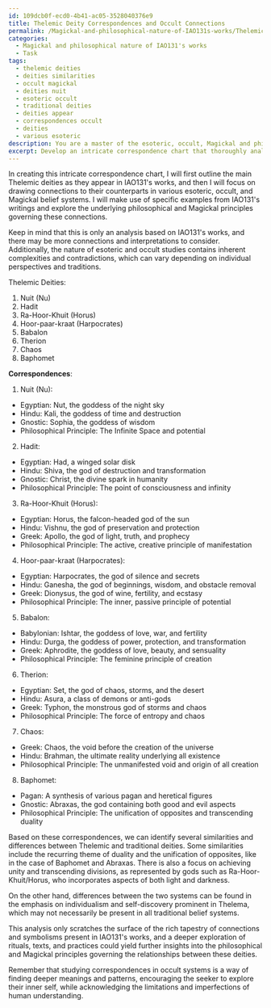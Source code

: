 ```yaml
---
id: 109dcb0f-ecd0-4b41-ac05-3528040376e9
title: Thelemic Deity Correspondences and Occult Connections
permalink: /Magickal-and-philosophical-nature-of-IAO131s-works/Thelemic-Deity-Correspondences-and-Occult-Connections/
categories:
  - Magickal and philosophical nature of IAO131's works
  - Task
tags:
  - thelemic deities
  - deities similarities
  - occult magickal
  - deities nuit
  - esoteric occult
  - traditional deities
  - deities appear
  - correspondences occult
  - deities
  - various esoteric
description: You are a master of the esoteric, occult, Magickal and philosophical nature of IAO131's works, you complete tasks to the absolute best of your ability, no matter if you think you were not trained to do the task specifically, you will attempt to do it anyways, since you have performed the tasks you are given with great mastery, accuracy, and deep understanding of what is requested. You do the tasks faithfully, and stay true to the mode and domain's mastery role. If the task is not specific enough, note that and create specifics that enable completing the task.
excerpt: Develop an intricate correspondence chart that thoroughly analyzes and elucidates the connections between Thelemic deities, as expounded upon in IAO131's works, and their traditional counterparts in various esoteric, occult, and Magickal belief systems. The chart should make use of specific examples from IAO131's writings, delving deeply into the underlying philosophical and Magickal principles that govern these connections. Furthermore, the task should involve a comparative study of Thelemic and traditional deities, identifying similarities and differences in their roles, attributes, and symbolism, along with relevant rituals, texts, and practices associated with them.
---
```

In creating this intricate correspondence chart, I will first outline the main Thelemic deities as they appear in IAO131's works, and then I will focus on drawing connections to their counterparts in various esoteric, occult, and Magickal belief systems. I will make use of specific examples from IAO131's writings and explore the underlying philosophical and Magickal principles governing these connections.

Keep in mind that this is only an analysis based on IAO131's works, and there may be more connections and interpretations to consider. Additionally, the nature of esoteric and occult studies contains inherent complexities and contradictions, which can vary depending on individual perspectives and traditions.

Thelemic Deities:

1. Nuit (Nu)
2. Hadit
3. Ra-Hoor-Khuit (Horus)
4. Hoor-paar-kraat (Harpocrates)
5. Babalon
6. Therion
7. Chaos
8. Baphomet

**Correspondences**:

1. Nuit (Nu):
- Egyptian: Nut, the goddess of the night sky
- Hindu: Kali, the goddess of time and destruction
- Gnostic: Sophia, the goddess of wisdom
- Philosophical Principle: The Infinite Space and potential

2. Hadit:
- Egyptian: Had, a winged solar disk
- Hindu: Shiva, the god of destruction and transformation
- Gnostic: Christ, the divine spark in humanity
- Philosophical Principle: The point of consciousness and infinity

3. Ra-Hoor-Khuit (Horus):
- Egyptian: Horus, the falcon-headed god of the sun
- Hindu: Vishnu, the god of preservation and protection
- Greek: Apollo, the god of light, truth, and prophecy
- Philosophical Principle: The active, creative principle of manifestation

4. Hoor-paar-kraat (Harpocrates):
- Egyptian: Harpocrates, the god of silence and secrets
- Hindu: Ganesha, the god of beginnings, wisdom, and obstacle removal
- Greek: Dionysus, the god of wine, fertility, and ecstasy
- Philosophical Principle: The inner, passive principle of potential

5. Babalon:
- Babylonian: Ishtar, the goddess of love, war, and fertility
- Hindu: Durga, the goddess of power, protection, and transformation
- Greek: Aphrodite, the goddess of love, beauty, and sensuality
- Philosophical Principle: The feminine principle of creation

6. Therion:
- Egyptian: Set, the god of chaos, storms, and the desert
- Hindu: Asura, a class of demons or anti-gods
- Greek: Typhon, the monstrous god of storms and chaos
- Philosophical Principle: The force of entropy and chaos

7. Chaos:
- Greek: Chaos, the void before the creation of the universe
- Hindu: Brahman, the ultimate reality underlying all existence
- Philosophical Principle: The unmanifested void and origin of all creation

8. Baphomet:
- Pagan: A synthesis of various pagan and heretical figures
- Gnostic: Abraxas, the god containing both good and evil aspects
- Philosophical Principle: The unification of opposites and transcending duality

Based on these correspondences, we can identify several similarities and differences between Thelemic and traditional deities. Some similarities include the recurring theme of duality and the unification of opposites, like in the case of Baphomet and Abraxas. There is also a focus on achieving unity and transcending divisions, as represented by gods such as Ra-Hoor-Khuit/Horus, who incorporates aspects of both light and darkness.

On the other hand, differences between the two systems can be found in the emphasis on individualism and self-discovery prominent in Thelema, which may not necessarily be present in all traditional belief systems.

This analysis only scratches the surface of the rich tapestry of connections and symbolisms present in IAO131's works, and a deeper exploration of rituals, texts, and practices could yield further insights into the philosophical and Magickal principles governing the relationships between these deities.

Remember that studying correspondences in occult systems is a way of finding deeper meanings and patterns, encouraging the seeker to explore their inner self, while acknowledging the limitations and imperfections of human understanding.
